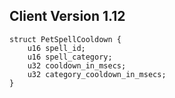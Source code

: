 ## Client Version 1.12

```rust,ignore
struct PetSpellCooldown {
    u16 spell_id;    
    u16 spell_category;    
    u32 cooldown_in_msecs;    
    u32 category_cooldown_in_msecs;    
}

```
